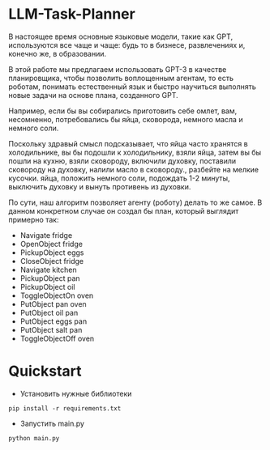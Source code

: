 # LLM-Task-Planner
В настоящее время основные языковые модели, такие как GPT, используются все чаще и чаще: будь то в бизнесе, развлечениях и, конечно же, в образовании.

В этой работе мы предлагаем использовать GPT-3 в качестве планировщика, чтобы позволить воплощенным агентам, то есть роботам, понимать естественный язык и быстро научиться выполнять новые задачи на основе плана, созданного GPT.

Например, если бы вы собирались приготовить себе омлет, вам, несомненно, потребовались бы яйца, сковорода, немного масла и немного соли.

Поскольку здравый смысл подсказывает, что яйца часто хранятся в холодильнике, вы бы подошли к холодильнику, взяли яйца, затем вы бы пошли на кухню, взяли сковороду, включили духовку, поставили сковороду на духовку, налили масло в сковороду., разбейте на мелкие кусочки. яйца, положить немного соли, подождать 1-2 минуты, выключить духовку и вынуть противень из духовки.

По сути, наш алгоритм позволяет агенту (роботу) делать то же самое. В данном конкретном случае он создал бы план, который выглядит примерно так:

- Navigate fridge
- OpenObject fridge
- PickupObject eggs
- CloseObject fridge
- Navigate kitchen
- PickupObject pan
- PickupObject oil
- ToggleObjectOn oven
- PutObject pan oven
- PutObject oil pan
- PutObject eggs pan
- PutObject salt pan
- ToggleObjectOff oven

# Quickstart

- Установить нужные библиотеки

```
pip install -r requirements.txt
```

- Запустить main.py
```
python main.py
```
